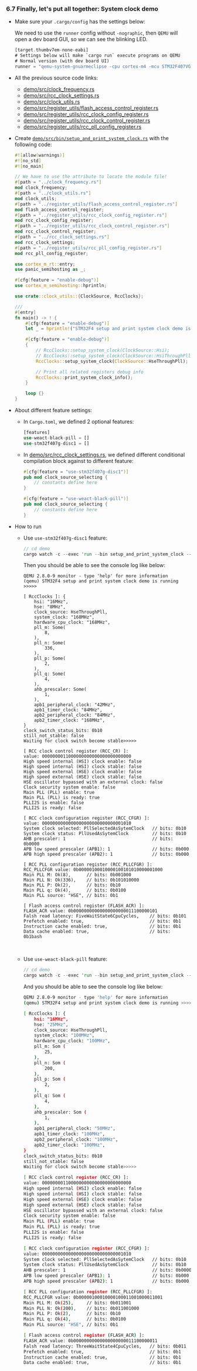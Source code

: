 ### <a name="system-clock-demo">6.7 Finally, let's put all together: System clock demo</a>

- Make sure your `.cargo/config` has the settings below:

    We need to use the `runner` config without `-nographic`, then `QEMU` will open a dev board GUI, so we can see the blinking LED.

    ```rust
    [target.thumbv7em-none-eabi]
    # Settings below will make `cargo run` execute programs on QEMU
    # Normal version (with dev board UI)
    runner = "qemu-system-gnuarmeclipse -cpu cortex-m4 -mcu STM32F407VG -machine STM32F4-Discovery -semihosting-config enable=on,target=native -kernel"
    ```

- All the previous source code links:

    - [demo/src/clock_frequency.rs](https://github.com/wisonye/rust-embedded-with-stm32f4/blob/master/demo/src/clock_frequency.rs)
    - [demo/src/rcc_clock_settings.rs](https://github.com/wisonye/rust-embedded-with-stm32f4/blob/master/demo/src/rcc_clock_settings.rs)
    - [demo/src/clock_utils.rs](https://github.com/wisonye/rust-embedded-with-stm32f4/blob/master/demo/src/clock_utils.rs)
    - [demo/src/register_utils/flash_access_control_register.rs](https://github.com/wisonye/rust-embedded-with-stm32f4/blob/master/demo/src/register_utils/flash_access_control_register.rs)
    - [demo/src/register_utils/rcc_clock_config_register.rs](https://github.com/wisonye/rust-embedded-with-stm32f4/blob/master/demo/src/register_utils/rcc_clock_config_register.rs)
    - [demo/src/register_utils/rcc_clock_control_register.rs](https://github.com/wisonye/rust-embedded-with-stm32f4/blob/master/demo/src/register_utils/rcc_clock_control_register.rs)
    - [demo/src/register_utils/rcc_pll_config_register.rs](https://github.com/wisonye/rust-embedded-with-stm32f4/blob/master/demo/src/register_utils/rcc_pll_config_register.rs)

- Create [`demo/src/bin/setup_and_print_system_clock.rs`](https://github.com/wisonye/rust-embedded-with-stm32f4/blob/master/demo/src/bin/setup_and_print_system_clock.rs) with the following code:

    ```rust
    #![allow(warnings)]
    #![no_std]
    #![no_main]
    
    // We have to use the attribute to locate the module file!
    #[path = "../clock_frequency.rs"]
    mod clock_frequency;
    #[path = "../clock_utils.rs"]
    mod clock_utils;
    #[path = "../register_utils/flash_access_control_register.rs"]
    mod flash_access_control_register;
    #[path = "../register_utils/rcc_clock_config_register.rs"]
    mod rcc_clock_config_register;
    #[path = "../register_utils/rcc_clock_control_register.rs"]
    mod rcc_clock_control_register;
    #[path = "../rcc_clock_settings.rs"]
    mod rcc_clock_settings;
    #[path = "../register_utils/rcc_pll_config_register.rs"]
    mod rcc_pll_config_register;
    
    use cortex_m_rt::entry;
    use panic_semihosting as _;
    
    #[cfg(feature = "enable-debug")]
    use cortex_m_semihosting::hprintln;
    
    use crate::clock_utils::{ClockSource, RccClocks};
    
    ///
    #[entry]
    fn main() -> ! {
        #[cfg(feature = "enable-debug")]
        let _ = hprintln!("STM32F4 setup and print system clock demo is running >>>>>");
    
        #[cfg(feature = "enable-debug")]
        {
            // RccClocks::setup_system_clock(ClockSource::Hsi);
            // RccClocks::setup_system_clock(ClockSource::HsiThroughPll);
            RccClocks::setup_system_clock(ClockSource::HseThroughPll);

            // Print all related registers debug info
            RccClocks::print_system_clock_info();
        }
    
        loop {}
    }
    ```

- About different feature settings:

    - In `Cargo.toml`, we defined 2 optional features:

        ```rust
        [features]
        use-weact-black-pill = []
        use-stm32f407g-disc1 = []
        ```


    - In [demo/src/rcc_clock_settings.rs](https://github.com/wisonye/rust-embedded-with-stm32f4/blob/master/demo/src/rcc_clock_settings.rs), 
    we defined different conditional compilation block against to different feature:

        ```rust
        #[cfg(feature = "use-stm32f407g-disc1")]
        pub mod clock_source_selecting {
            // constants define here
        }

        #[cfg(feature = "use-weact-black-pill")]
        pub mod clock_source_selecting {
            // constants define here
        }
        ```

- How to run

    - Use `use-stm32f407g-disc1` feature:
        ```rust
        // cd demo
        cargo watch -c --exec 'run --bin setup_and_print_system_clock --features "enable-debug use-stm32f407g-disc1"'
        ```

        Then you should be able to see the console log like below:

        ```
        QEMU 2.8.0-9 monitor - type 'help' for more information
        (qemu) STM32F4 setup and print system clock demo is running >>>>>
        
        [ RccClocks ]: {
            hsi: "16MHz",
            hse: "8MHz",
            clock_source: HseThroughPll,
            system_clock: "168MHz",
            hardware_cpu_clock: "168MHz",
            pll_m: Some(
                8,
            ),
            pll_n: Some(
                336,
            ),
            pll_p: Some(
                2,
            ),
            pll_q: Some(
                4,
            ),
            ahb_prescaler: Some(
                1,
            ),
            apb1_peripheral_clock: "42MHz",
            apb1_timer_clock: "84MHz",
            apb2_peripheral_clock: "84MHz",
            apb2_timer_clock: "168MHz",
        }
        clock_switch_status_bits: 0b10
        still_not_stable: false
        Waiting for clock switch become stable>>>>>
        
        [ RCC clock control register (RCC_CR) ]:
        value: 0000000011000000000000000000000000
        High speed internal (HSI) clock enable: false
        High speed internal (HSI) clock stable: false
        High speed external (HSE) clock enable: false
        High speed external (HSE) clock stable: false
        HSE oscillator bypassed with an external clock: false
        Clock security system enable: false
        Main PLL (PLL) enable: true
        Main PLL (PLL) is ready: true
        PLLI2S is enable: false
        PLLI2S is ready: false
        
        [ RCC clock configuration register (RCC_CFGR) ]:
        value: 0000000000000000000000000000001010
        System clock selected: PllSelectedAsSytemClock   // bits: 0b10
        System clock status: PllUsedAsSytemClock         // bits: 0b10
        AHB prescaler: 1                                 // bits: 0b0000
        APB low speed prescaler (APB1): 1                // bits: 0b000
        APB high speed prescaler (APB2): 1               // bits: 0b000
        
        [ RCC PLL configuration register (RCC_PLLCFGR) ]:
        RCC_PLLCFGR value: 0b00000100010000100101010000001000
        Main PLL M: Ok(8),      // bits: 0b001000
        Main PLL N: Ok(336),    // bits: 0b101010000
        Main PLL P: Ok(2),      // bits: 0b10
        Main PLL q: Ok(4),      // bits: 0b0100
        Main PLL source: "HSE", // bits: 0b1
        
        [ Flash access control register (FLASH_ACR) ]:
        FLASH_ACR value: 0b00000000000000000000011100000101
        Falsh read latency: FiveWaitState6CpuCycles,    // bits: 0b101
        Prefetch enabled: true,                         // bits: 0b1
        Instruction cache enabled: true,                // bits: 0b1
        Data cache enabled: true,                       // bits: 0b1bash
        ```

        </br>

    - Use `use-weact-black-pill` feature:

        ```rust
        // cd demo
        cargo watch -c --exec 'run --bin setup_and_print_system_clock --features "enable-debug use-weact-black-pill"'
        ```

        And you should be able to see the console log like below:


        ```bash
        QEMU 2.8.0-9 monitor - type 'help' for more information
        (qemu) STM32F4 setup and print system clock demo is running >>>>>

        [ RccClocks ]: {
            hsi: "16MHz",
            hse: "25MHz",
            clock_source: HseThroughPll,
            system_clock: "100MHz",
            hardware_cpu_clock: "100MHz",
            pll_m: Som (
                25,
            ),
            pll_n: Som (
                200,
            ),
            pll_p: Som (
                2,
            ),
            pll_q: Som (
                4,
            ),
            ahb_prescaler: Som (
                1,
            ),
            apb1_peripheral_clock: "50MHz",
            apb1_timer_clock: "100MHz",
            apb2_peripheral_clock: "100MHz",
            apb2_timer_clock: "100MHz",
        }
        clock_switch_status_bits: 0b10
        still_not_stable: false
        Waiting for clock switch become stable>>>>>

        [ RCC clock control register (RCC_CR) ]:
        value: 0000000011000000000000000000000000
        High speed internal (HSI) clock enable: false
        High speed internal (HSI) clock stable: false
        High speed external (HSE) clock enable: false
        High speed external (HSE) clock stable: false
        HSE oscillator bypassed with an external clock: false
        Clock security system enable: false
        Main PLL (PLL) enable: true
        Main PLL (PLL) is ready: true
        PLLI2S is enable: false
        PLLI2S is ready: false

        [ RCC clock configuration register (RCC_CFGR) ]:
        value: 0000000000000000000000000000001010
        System clock selected: PllSelectedAsSytemClock   // bits: 0b10
        System clock status: PllUsedAsSytemClock         // bits: 0b10
        AHB prescaler: 1                                 // bits: 0b0000
        APB low speed prescaler (APB1): 1                // bits: 0b000
        APB high speed prescaler (APB2): 1               // bits: 0b000

        [ RCC PLL configuration register (RCC_PLLCFGR) ]:
        RCC_PLLCFGR value: 0b00000100010000100011001000011001
        Main PLL M: Ok(25),     // bits: 0b011001
        Main PLL N: Ok(200),    // bits: 0b011001000
        Main PLL P: Ok(2),      // bits: 0b10
        Main PLL q: Ok(4),      // bits: 0b0100
        Main PLL source: "HSE", // bits: 0b1

        [ Flash access control register (FLASH_ACR) ]:
        FLASH_ACR value: 0b00000000000000000000011100000011
        Falsh read latency: ThreeWaitState4CpuCycles,   // bits: 0b011
        Prefetch enabled: true,                         // bits: 0b1
        Instruction cache enabled: true,                // bits: 0b1
        Data cache enabled: true,                       // bits: 0b1
        ```
